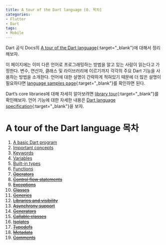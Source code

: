 ```yaml
---
title: A tour of the Dart language [0. 목차]
categories:
- Flutter
- Dart
tags:
- Mobile
---
```


Dart 공식 Docs의 [A tour of the Dart language](https://dart.dev/guides/language/language-tour#a-basic-dart-program){:target="_blank"}에 대해서 정리해보자.

이 페이지에는 이미 다른 언어로 프로그래밍하는 방법을 알고 있는 사람이 읽는다고 가정한다. 변수, 연산자, 클래스 및 라이브러리에 이르기까지 각각의 주요 Dart 기능을 사용하는 방법을 소개한다. 언어에 대한 설명이 간략하게 적혀있기 때문에 더 많은 설명이 필요하다면 [language samples page](https://dart.dev/samples){:target="_blank"}를  확인하면 된다.

 Dart’s core libraries에 대해 자세히 알아보려면 [library tour](https://dart.dev/guides/libraries/library-tour){:target="_blank"}를 확인해보자. 언어 기능에 대한 자세한 내용은 [Dart language specification](https://dart.dev/guides/language/spec){:target="_blank"}을 보자.
 
#  A tour of the Dart language 목차
 
1.  [A basic Dart program](/flutter/dart/a-tour-of-the-dart-language-1-a-basic-dart-program/)
2.  [Important concepts](/flutter/dart/a-tour-of-the-dart-language-2-important-concepts/)
3.  [Keywords](/flutter/dart/a-tour-of-the-dart-language-3-keywords/)
4.  [Variables](/flutter/dart/a-tour-of-the-dart-language-4-variables/)
5.  [Built-in types](/flutter/dart/a-tour-of-the-dart-language-5-built-in-types/)
6.  [Functions](/flutter/dart/a-tour-of-the-dart-language-6-functions/)
7.  [~~Operators~~](http://)
8.  [~~Control flow statements~~](http://)
9.  [~~Exceptions~~](http://)
10.  [~~Classes~~](http://)
11.  [~~Generics~~](http://)
12.  [~~Libraries and visibility~~](http://)
13.  [~~Asynchrony support~~](http://)
14.  [~~Generators~~](http://)
15.  [~~Callable classes~~](http://)
16.  [~~Isolates~~](http://)
17.  [~~Typedefs~~](http://)
18.  [~~Metadata~~](http://)
19.  [~~Comments~~](http://)
